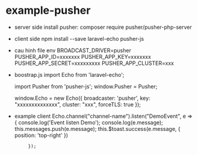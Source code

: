# example-pusher
+ server side
    install pusher: composer require pusher/pusher-php-server
+ client side
    npm install --save laravel-echo pusher-js


+ cau hinh file env 
    BROADCAST_DRIVER=pusher
    PUSHER_APP_ID=xxxxxxx
    PUSHER_APP_KEY=xxxxxxx
    PUSHER_APP_SECRET=xxxxxxxxx
    PUSHER_APP_CLUSTER=xxx
+ boostrap.js
    import Echo from 'laravel-echo';

    import Pusher from 'pusher-js';
    window.Pusher = Pusher;

    window.Echo = new Echo({
        broadcaster: 'pusher',
        key: "xxxxxxxxxxxxxx",
        cluster: "xxx",
        forceTLS: true
    });
 + example client 
    Echo.channel("channel-name").listen("DemoEvent", e => {
                console.log('Event listen Demo');
                console.log(e.message);
                this.messages.push(e.message);
                this.$toast.success(e.message, {
                    position: 'top-right'
                })

            });
